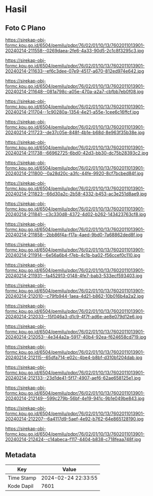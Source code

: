 # Hasil

## Foto C Plano

https://sirekap-obj-formc.kpu.go.id/6504/pemilu/pdpr/76/02/01/10/13/7602011013901-20240214-211558--0269daea-2fe6-4a33-90d5-2c1c8f3295c3.jpg

https://sirekap-obj-formc.kpu.go.id/6504/pemilu/pdpr/76/02/01/10/13/7602011013901-20240214-211633--ef6c3dee-07e9-4517-a670-812ed974e642.jpg

https://sirekap-obj-formc.kpu.go.id/6504/pemilu/pdpr/76/02/01/10/13/7602011013901-20240214-211648--081a798c-a05e-470a-a2a7-cbfbb7eb0f08.jpg

https://sirekap-obj-formc.kpu.go.id/6504/pemilu/pdpr/76/02/01/10/13/7602011013901-20240214-211704--1c90280a-1354-4e21-a55e-1cee6c16ffcf.jpg

https://sirekap-obj-formc.kpu.go.id/6504/pemilu/pdpr/76/02/01/10/13/7602011013901-20240214-211723--de37c05e-848f-4b1e-b68d-8e963f35b38e.jpg

https://sirekap-obj-formc.kpu.go.id/6504/pemilu/pdpr/76/02/01/10/13/7602011013901-20240214-211738--66962725-6bd0-42d3-bb30-dc75b28393c2.jpg

https://sirekap-obj-formc.kpu.go.id/6504/pemilu/pdpr/76/02/01/10/13/7602011013901-20240214-211800--0a28d20c-a3fc-44fe-9920-8cf7bcbed84f.jpg

https://sirekap-obj-formc.kpu.go.id/6504/pemilu/pdpr/76/02/01/10/13/7602011013901-20240214-211823--66d30a2c-2b58-4332-b453-ac3e251d8ae9.jpg

https://sirekap-obj-formc.kpu.go.id/6504/pemilu/pdpr/76/02/01/10/13/7602011013901-20240214-211841--c3c330d8-4372-4d02-b262-143423763cf8.jpg

https://sirekap-obj-formc.kpu.go.id/6504/pemilu/pdpr/76/02/01/10/13/7602011013901-20240214-211858--2bb86f4a-f17a-4aed-9bd0-7a68862ded8f.jpg

https://sirekap-obj-formc.kpu.go.id/6504/pemilu/pdpr/76/02/01/10/13/7602011013901-20240214-211914--6e56a6b4-f7eb-4c1b-ba02-f56ccef0c110.jpg

https://sirekap-obj-formc.kpu.go.id/6504/pemilu/pdpr/76/02/01/10/13/7602011013901-20240214-211931--fa452913-0148-4fe7-bab3-533ecf593403.jpg

https://sirekap-obj-formc.kpu.go.id/6504/pemilu/pdpr/76/02/01/10/13/7602011013901-20240214-212010--c79fb944-1aea-4d21-b862-10b016b4a2a2.jpg

https://sirekap-obj-formc.kpu.go.id/6504/pemilu/pdpr/76/02/01/10/13/7602011013901-20240214-212033--15f046a3-d1c9-4f7f-ad6e-ae8e079d12e6.jpg

https://sirekap-obj-formc.kpu.go.id/6504/pemilu/pdpr/76/02/01/10/13/7602011013901-20240214-212053--4e344a2a-5917-40b4-92ea-f624658cd719.jpg

https://sirekap-obj-formc.kpu.go.id/6504/pemilu/pdpr/76/02/01/10/13/7602011013901-20240214-212115--65dfa714-e02c-4be4-b8bf-d310b1204dab.jpg

https://sirekap-obj-formc.kpu.go.id/6504/pemilu/pdpr/76/02/01/10/13/7602011013901-20240214-212133--23d1de41-5f17-4907-aef6-62ae658125e1.jpg

https://sirekap-obj-formc.kpu.go.id/6504/pemilu/pdpr/76/02/01/10/13/7602011013901-20240214-212149--599c279b-56bf-4e19-941c-9b1e049be843.jpg

https://sirekap-obj-formc.kpu.go.id/6504/pemilu/pdpr/76/02/01/10/13/7602011013901-20240214-212207--6a4117d9-5aef-4e92-b762-64e865128190.jpg

https://sirekap-obj-formc.kpu.go.id/6504/pemilu/pdpr/76/02/01/10/13/7602011013901-20240214-212424--c14abeca-f117-4404-b838-c718feaa748f.jpg


## Metadata

| Key        | Value               |
| ---------- | ------------------- |
| Time Stamp | 2024-02-24 22:33:55 |
| Kode Dapil | 7601                |



